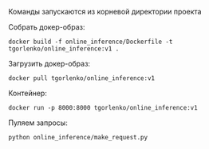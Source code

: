 Команды запускаются из корневой директории проекта

Собрать докер-образ:
~~~
docker build -f online_inference/Dockerfile -t tgorlenko/online_inference:v1 .
~~~

Загрузить докер-образ:
~~~
docker pull tgorlenko/online_inference:v1
~~~

Контейнер:
~~~
docker run -p 8000:8000 tgorlenko/online_inference:v1
~~~

Пуляем запросы:
~~~
python online_inference/make_request.py
~~~
